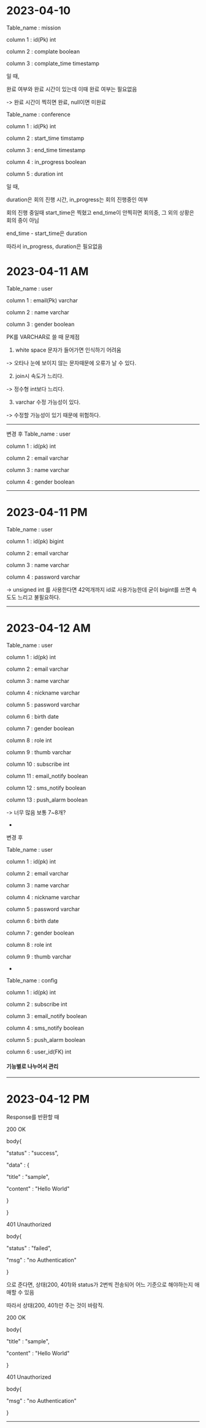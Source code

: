 # 2023-04-10
Table_name : mission

column 1 : id(Pk) int

column 2 : complate boolean

column 3 : complate_time timestamp


일 때,

완료 여부와 완료 시간이 있는데 이때 완료 여부는 필요없음

-> 완료 시간이 찍히면 완료, null이면 미완료


Table_name : conference

column 1 : id(Pk) int

column 2 : start_time timstamp

column 3 : end_time timestamp

column 4 : in_progress boolean

column 5 : duration int



일 때,

duration은 회의 진행 시간, in_progress는 회의 진행중인 여부

회의 진행 중일때 start_time은 찍혔고 end_time이 안찍히면 회의중, 그 외의 상황은 회의 중이 아님

end_time - start_time은 duration

따라서 in_progress, duration은 필요없음

# 2023-04-11 AM

Table_name : user

column 1 : email(Pk) varchar

column 2 : name varchar

column 3 : gender boolean



PK를 VARCHAR로 쓸 때 문제점

01. white space 문자가 들어가면 인식하기 어려움

 -> 오타나 눈에 보이지 않는 문자때문에 오류가 날 수 있다.
 
02. join시 속도가 느리다.

 -> 정수형 int보다 느리다.
 
03. varchar 수정 가능성이 있다.

 -> 수정할 가능성이 있기 때문에 위험하다.
 
 
 
 ---
 
 
 변경 후
Table_name : user

column 1 : id(pk) int

column 2 : email varchar

column 3 : name varchar

column 4 : gender boolean

 
 ---
 # 2023-04-11 PM
 
Table_name : user

column 1 : id(pk) bigint

column 2 : email varchar

column 3 : name varchar

column 4 : password varchar



-> unsigned int 를 사용한다면 42억개까지 id로 사용가능한데 굳이 bigint를 쓰면 속도도 느리고 불필요하다.

---
# 2023-04-12 AM
Table_name : user

column 1 : id(pk) int

column 2 : email varchar

column 3 : name varchar

column 4 : nickname varchar

column 5 : password varchar

column 6 : birth date

column 7 : gender boolean

column 8 : role int

column 9 : thumb varchar

column 10 : subscribe int

column 11 : email_notify boolean

column 12 : sms_notify boolean

column 13 : push_alarm boolean

-> 너무 많음 보통 7~8개?

-

변경 후

Table_name : user

column 1 : id(pk) int

column 2 : email varchar

column 3 : name varchar

column 4 : nickname varchar

column 5 : password varchar

column 6 : birth date

column 7 : gender boolean

column 8 : role int

column 9 : thumb varchar

-

Table_name : config

column 1 : id(pk) int

column 2 : subscribe int

column 3 : email_notify boolean

column 4 : sms_notify boolean

column 5 : push_alarm boolean

column 6  : user_id(FK) int

#### 기능별로 나누어서 관리

---

# 2023-04-12 PM

Response를 반환할 때

200 OK

body{

 "status" : "success",

 "data" : {
 
   "title" : "sample",
 
   "content" : "Hello World"
 
  }
 
 }
 
 401 Unauthorized
 
 body{
 
  "status" : "failed",
 
  "msg" : "no Authentication"
 
 }
 
 으로 준다면, 상태(200, 401)와 status가 2번씩 전송되어 어느 기준으로 해야하는지 애매할 수 있음
 
 따라서 상태(200, 401)만 주는 것이 바람직.
 
 200 OK

body{
 
  "title" : "sample",
 
  "content" : "Hello World"
 
 }
 
 401 Unauthorized
 
 body{
 
  "msg" : "no Authentication"
 
 }
 
 ---
